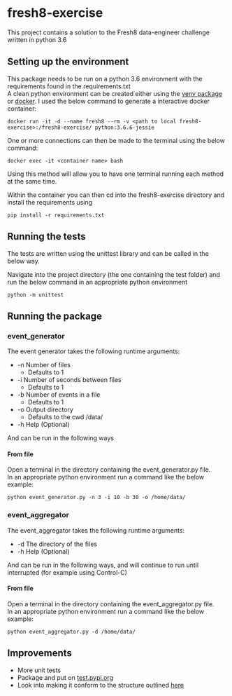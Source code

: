 # fresh8-exercise
This project contains a solution to the Fresh8 data-engineer challenge written in python 3.6

## Setting up the environment 
This package needs to be run on a python 3.6 environment with the requirements found in the requirements.txt  
A clean python environment can be created either using the [venv package](https://docs.python.org/3/tutorial/venv.html) 
or [docker](https://www.docker.com). I used the below command to generate a interactive docker container:
```shell
docker run -it -d --name fresh8 --rm -v <path to local fresh8-exercise>:/fresh8-exercise/ python:3.6.6-jessie

``` 
One or more connections can then be made to the terminal using the below command:
```shell
docker exec -it <container name> bash
```
Using this method will allow you to have one terminal running each method at the same time.  


Within the container you can then cd into the fresh8-exercise directory and install the requirements using  
```shell
pip install -r requirements.txt 
```

## Running the tests
The tests are written using the unittest library and can be called in the below way. 
 
Navigate into the project directory (the one containing the test folder) and run the below command in an 
appropriate python environment
```shell
python -m unittest
```

## Running the package
### event_generator
The event generator takes the following runtime arguments:  
* -n Number of files 
    * Defaults to 1
* -i Number of seconds between files 
    * Defaults to 1
* -b Number of events in a file
    * Defaults to 1
* -o Output directory
    * Defaults to the cwd /data/
* -h Help (Optional)

And can be run in the following ways
#### From file
Open a terminal in the directory containing the event_generator.py file.  
In an appropriate python environment run a command like the below example:
```shell
python event_generator.py -n 3 -i 10 -b 30 -o /home/data/
```
### event_aggregator
The event_aggregator takes the following runtime arguments:  
* -d The directory of the files
* -h Help (Optional)

And can be run in the following ways, and will continue to run until interrupted (for example using Control-C) 
#### From file
Open a terminal in the directory containing the event_aggregator.py file.  
In an appropriate python environment run a command like the below example:
```shell
python event_aggregator.py -d /home/data/
```
## Improvements
* More unit tests
* Package and put on [test.pypi.org](https://test.pypi.org/)
* Look into making it conform to the structure outlined [here](http://python-packaging.readthedocs.io/en/latest/command-line-scripts.html)
